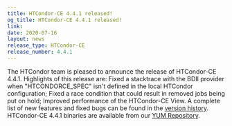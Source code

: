```yaml
---
title: HTCondor-CE 4.4.1 released!
og_title: HTCondor-CE 4.4.1 released!
link: 
date: 2020-07-16
layout: news
release_type: HTCondor-CE
release_number: 4.4.1
---
```


The HTCondor team is pleased to announce the release of HTCondor-CE 4.4.1.  Highlights of this release are: Fixed a stacktrace with the BDII provider when "HTCONDORCE_SPEC" isn't defined in the local HTCondor configuration; Fixed a race condition that could result in removed jobs being put on hold; Improved performance of the HTCondor-CE View.  A complete list of new features and fixed bugs can be found in the <a href="https://htcondor-ce.readthedocs.io/en/latest/releases/#htcondor-ce-4-version-history"> version history</a>. HTCondor-CE 4.4.1 binaries are available from our <a href="http://htcondor.org/yum/">YUM Repository</a>. 
